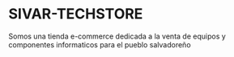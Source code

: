 # SIVAR-TECHSTORE
Somos una tienda e-commerce dedicada a la venta de equipos y componentes informaticos para el pueblo salvadoreño
